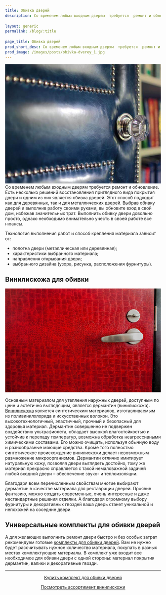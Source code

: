```yaml
---
title: Обивка дверей
description: Со временем любым входным дверям  требуется  ремонт и обновление. Есть несколько решений восстановления приглядного вида покрытия двери и одним из них является обивка дверей.

layout: generic
permalink: /blog/:title

page_title: Обивка дверей
prod_short_desc: Со временем любым входным дверям  требуется  ремонт и обновление. Есть несколько решений восстановления приглядного вида покрытия двери и одним из них является обивка дверей.
prod_image: /images/posts/obivka-dverey_1.jpg
---
```

<img class="image right" src="/images/posts/obivka-dverey_1.jpg"/>
Со временем любым входным дверям  требуется  ремонт и обновление. Есть несколько решений восстановления приглядного вида покрытия двери и одним из них является обивка дверей. Этот способ подходит как для деревянных, так и для металлических дверей. Выбрав обивку дверей  и выполнив работу своими руками, вы обновите вход в свой дом, избежав значительных трат. Выполнить обивку двери довольно просто, однако необходимо внимательно учесть в своей работе все нюансы.

Технология выполнения работ и способ крепления материала зависит от:

- полотна двери (металлическая или деревянная);
- характеристики выбранного материала;
- направления открывания двери;
- выбранного дизайна (узора, рисунка, расположения фурнитуры).

## Винилискожа для обивки
<img class="image left" src="/images/posts/obivka-dverey_2.jpg"/>

Основным материалом для утепления наружных дверей, доступным по цене и эстетично выглядящим, является дермантин (винилискожа). [Винилискожа](/catalog/iskusstvennaya-kozha/) является синтетическим материалов, изготавливаемым из поливинилхлорида и искусственных волокон. Это высокотехнологичный,  эластичный, прочный и безопасный для здоровья материал. Дермантин совершенно не подвержен воздействию ультрафиолета, обладает высокой влагостойкостью и устойчив к перепаду температур, возможна обработка неагрессивными химическими составами. Его можно очищать, используя обычную воду и разнообразные моющие средства. Кроме того полностью синтетическое происхождение винилискожи делает невозможным размножение микроорганизмов.  Дермантин отлично имитирует натуральную кожу, позволяя двери выглядеть достойно, тому же материал прекрасно справляется с такой немаловажной задачей любой входной двери – обеспечение звуко- и теплоизоляции.

Благодаря всем перечисленным свойствам многие выбирают дермантин в качестве материала для реставрации дверей. Проявив фантазию, можно создать современные,  очень интересные и даже нестандартные  решения отделки. А благодаря огромному выбору фурнитуры и декоративных гвоздей ваша дверь станет уникальной и непохожей на соседние двери.

## Универсальные комплекты для обивки дверей

А для желающих выполнить ремонт двери быстро и без особых затрат рекомендуем готовые [комплекты для обивки дверей](/catalog/furnitura-dlya-obivki-klej/komplekt-dlya-obivki-dverey). Вам не нужно будет рассчитывать нужное количество материала, покупать в разных местах комплектующие материалы. В комплект уже входит все необходимое для обивки двери с одной стороны: материал покрытия дермантин, валики и декоративные гвозди.

---
<p style="text-align:center"><a class="button alt" href="/catalog/furnitura-dlya-obivki-klej/komplekt-dlya-obivki-dverey">Купить комплект для обивки дверей</a></p>
<p style="text-align:center"><a class="button alt" href="/catalog/iskusstvennaya-kozha/">Посмотреть ассортимент винилискожи</a></p>